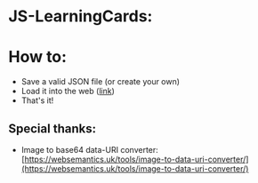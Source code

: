 # JS-LearningCards:

# How to:
- Save a valid JSON file (or create your own)
- Load it into the web ([link](https://jkutkut.github.io/JS-LearningCards/))
- That's it!

## Special thanks:
- Image to base64 data-URI converter: [https://websemantics.uk/tools/image-to-data-uri-converter/](https://websemantics.uk/tools/image-to-data-uri-converter/)
